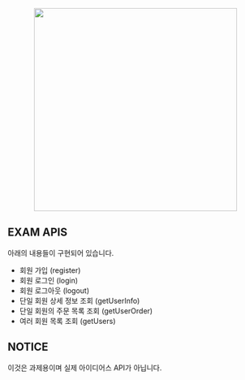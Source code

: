 <p align="center"><a href="https://www.idus.com/" target="_blank"><img src="https://www.idus.com/resources/dist/images/logo.svg" width="400"></a></p>

## EXAM APIS

아래의 내용들이 구현되어 있습니다.

- 회원 가입 (register)
- 회원 로그인 (login)
- 회원 로그아웃 (logout)
- 단일 회원 상세 정보 조회 (getUserInfo)
- 단일 회원의 주문 목록 조회 (getUserOrder)
- 여러 회원 목록 조회 (getUsers)

## NOTICE

이것은 과제용이며 실제 아이디어스 API가 아닙니다.
